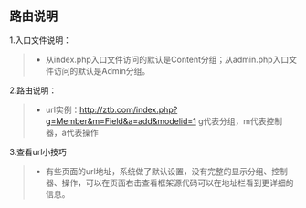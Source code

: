 ## 路由说明

1.入口文件说明：
> * 从index.php入口文件访问的默认是Content分组；从admin.php入口文件访问的默认是Admin分组。

2.路由说明：
> * url实例：http://ztb.com/index.php?g=Member&m=Field&a=add&modelid=1
g代表分组，m代表控制器，a代表操作
 
3.查看url小技巧
> * 有些页面的url地址，系统做了默认设置，没有完整的显示分组、控制器、操作，可以在页面右击查看框架源代码可以在地址栏看到更详细的信息。

